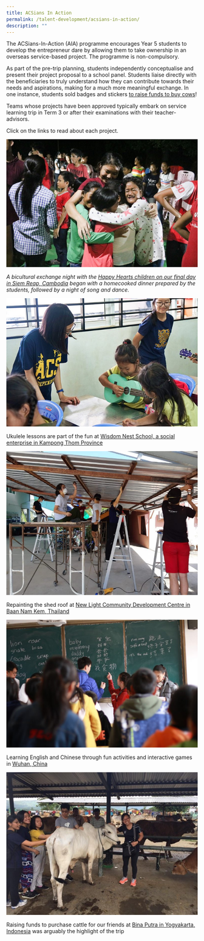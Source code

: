 ```yaml
---
title: ACSians In Action
permalink: /talent-development/acsians-in-action/
description: ""
---
```

The ACSians-In-Action (AIA) programme encourages Year 5 students to develop the entrepreneur dare by allowing them to take ownership in an overseas service-based project. The programme is non-compulsory.

As part of the pre-trip planning, students independently conceptualise and present their project proposal to a school panel. Students liaise directly with the beneficiaries to truly understand how they can contribute towards their needs and aspirations, making for a much more meaningful exchange. In one instance, students sold badges and stickers <a href="/files/Talent%20Development/AIA/ACSians-in-Action-Yogyakarta-Indonesia-.pdf" target="_blank">to raise funds to buy cows</a>!

Teams whose projects have been approved typically embark on service learning trip in Term 3 or after their examinations with their teacher-advisors.

Click on the links to read about each project.

![](/images/Talent%20Development/AIA-768x512.jpg)

<i>A bicultural exchange night with the <a href="/files/Talent%20Development/AIA/ACSians-In-Action-Siem-Reap-Cambodia.pdf" target="_blank">Happy Hearts children on our final day in Siem Reap, Cambodia</a> began with a homecooked dinner prepared by the students, followed by a night of song and dance.</i>

![](/images/Talent%20Development/AIA-1.jpg)

Ukulele lessons are part of the fun at <a href="/files/Talent%20Development/AIA/ACSians-In-Action-Baray-Cambodia-Trip_Website.pdf" target="_blank">Wisdom Nest School, a social enterprise in Kampong Thom Province</a>

![](/images/Talent%20Development/AIA-2-768x576.jpg)

Repainting the shed roof at <a href="/files/Talent%20Development/AIA/ACSians-In-Action-Phuket-Thailand.pdf" target="_blank">New Light Community Development Centre in Baan Nam Kem, Thailand</a>

![](/images/Talent%20Development/AIA-3-768x512.jpg)

Learning English and Chinese through fun activities and interactive games in <a href="/files/Talent%20Development/AIA/ACSians-in-Action-Wuhan-China.pdf" target="_blank">Wuhan, China</a>

![](/images/Talent%20Development/AIA-4-768x572.jpg)

Raising funds to purchase cattle for our friends at <a href="/files/Talent%20Development/AIA/ACSians-in-Action-Yogyakarta-Indonesia-.pdf" target="_blank">Bina Putra in Yogyakarta, Indonesia</a> was arguably the highlight of the trip